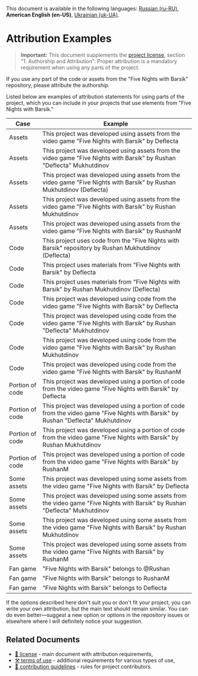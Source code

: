 This document is available in the following languages: [Russian (ru-RU)](/docs/ATTRIBUTION_ru-RU.md), **American English (en-US)**, [Ukrainian (uk-UA)](/docs/ATTRIBUTION_uk-UA.md).

# Attribution Examples

> **Important:** This document supplements the [project license](/LICENSE.md), section "1. Authorship and Attribution". Proper attribution is a mandatory requirement when using any parts of the project.

If you use any part of the code or assets from the "Five Nights with Barsik" repository, please attribute the authorship.

Listed below are examples of attribution statements for using parts of the project, which you can include in your projects that use elements from "Five Nights with Barsik."

| Case | Example |
| --- | --- |
| Assets | This project was developed using assets from the video game "Five Nights with Barsik" by Deflecta |
| Assets | This project was developed using assets from the video game "Five Nights with Barsik" by Rushan "Deflecta" Mukhutdinov |
| Assets | This project was developed using assets from the video game "Five Nights with Barsik" by Rushan Mukhutdinov (Deflecta) |
| Assets | This project was developed using assets from the video game "Five Nights with Barsik" by Rushan Mukhutdinov |
| Assets | This project was developed using assets from the video game "Five Nights with Barsik" by RushanM |
| Code | This project uses code from the "Five Nights with Barsik" repository by Rushan Mukhutdinov (Deflecta) |
| Code | This project uses materials from "Five Nights with Barsik" by Deflecta |
| Code | This project uses materials from "Five Nights with Barsik" by Rushan Mukhutdinov (Deflecta) |
| Code | This project was developed using code from the video game "Five Nights with Barsik" by Deflecta |
| Code | This project was developed using code from the video game "Five Nights with Barsik" by Rushan "Deflecta" Mukhutdinov |
| Code | This project was developed using code from the video game "Five Nights with Barsik" by Rushan Mukhutdinov |
| Code | This project was developed using code from the video game "Five Nights with Barsik" by RushanM |
| Portion of code | This project was developed using a portion of code from the video game "Five Nights with Barsik" by Deflecta |
| Portion of code | This project was developed using a portion of code from the video game "Five Nights with Barsik" by Rushan "Deflecta" Mukhutdinov |
| Portion of code | This project was developed using a portion of code from the video game "Five Nights with Barsik" by Rushan Mukhutdinov |
| Portion of code | This project was developed using a portion of code from the video game "Five Nights with Barsik" by RushanM |
| Some assets | This project was developed using some assets from the video game "Five Nights with Barsik" by Deflecta |
| Some assets | This project was developed using some assets from the video game "Five Nights with Barsik" by Rushan "Deflecta" Mukhutdinov |
| Some assets | This project was developed using some assets from the video game "Five Nights with Barsik" by Rushan Mukhutdinov |
| Some assets | This project was developed using some assets from the video game "Five Nights with Barsik" by RushanM |
| Fan game | "Five Nights with Barsik" belongs to @Rushan |
| Fan game | "Five Nights with Barsik" belongs to RushanM |
| Fan game | "Five Nights with Barsik" belongs to Deflecta |

If the options described here don't suit you or don't fit your project, you can write your own attribution, but the main text should remain similar. You can do even better—suggest a new option or options in the repository issues or elsewhere where I will definitely notice your suggestion.

## Related Documents

* [📜 license](/LICENSE.md) - main document with attribution requirements,
* [⚒️ terms of use](/TERMS_OF_USE.md) - additional requirements for various types of use,
* [🤝 contribution guidelines](/CONTRIBUTING.md) - rules for project contributors.

